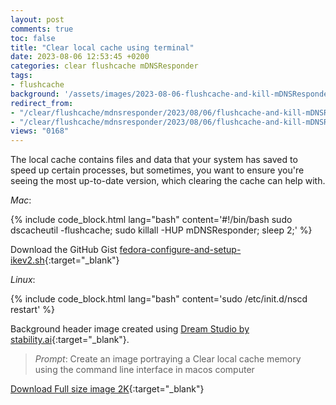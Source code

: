 ```yaml
---
layout: post
comments: true
toc: false
title: "Clear local cache using terminal"
date: 2023-08-06 12:53:45 +0200
categories: clear flushcache mDNSResponder
tags:
- flushcache
background: '/assets/images/2023-08-06-flushcache-and-kill-mDNSResponder.webp'
redirect_from: 
- "/clear/flushcache/mdnsresponder/2023/08/06/flushcache-and-kill-mDNSResponder.html"
- "/clear/flushcache/mdnsresponder/2023/08/06/flushcache-and-kill-mDNSResponder/"
views: "0168"
---
```


The local cache contains files and data that your system has saved to speed up certain processes, but sometimes, you want to ensure you're seeing the most up-to-date version, which clearing the cache can help with.

*Mac*:

{% include code_block.html lang="bash" content='#!/bin/bash
sudo dscacheutil -flushcache;
sudo killall -HUP mDNSResponder;
sleep 2;' %}

Download the GitHub Gist [fedora-configure-and-setup-ikev2.sh](https://gist.github.com/carlesloriente/1cf094165955b85617cd917573df65e1){:target="_blank"}

*Linux*:

{% include code_block.html lang="bash" content='sudo /etc/init.d/nscd restart' %}

Background header image created using [Dream Studio by stability.ai](https://dreamstudio.ai){:target="_blank"}.

> *Prompt*: Create an image portraying a Clear local cache memory using the command line interface in macos computer

[Download Full size image 2K](/assets/images/dreamstudio/2K/Flushcache.webp){:target="_blank"}

